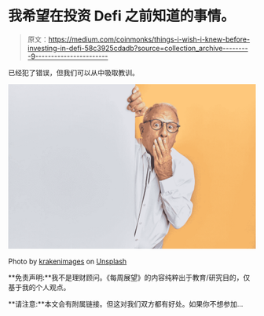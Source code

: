 # 我希望在投资 Defi 之前知道的事情。

> 原文：<https://medium.com/coinmonks/things-i-wish-i-knew-before-investing-in-defi-58c3925cdadb?source=collection_archive---------9----------------------->

已经犯了错误，但我们可以从中吸取教训。

![](img/cb565c72d9efc9ef59d50366932c34d5.png)

Photo by [krakenimages](https://unsplash.com/@krakenimages?utm_source=medium&utm_medium=referral) on [Unsplash](https://unsplash.com?utm_source=medium&utm_medium=referral)

**免责声明:**我不是理财顾问。《每周展望》的内容纯粹出于教育/研究目的，仅基于我的个人观点。

**请注意:**本文会有附属链接。但这对我们双方都有好处。如果你不想参加…